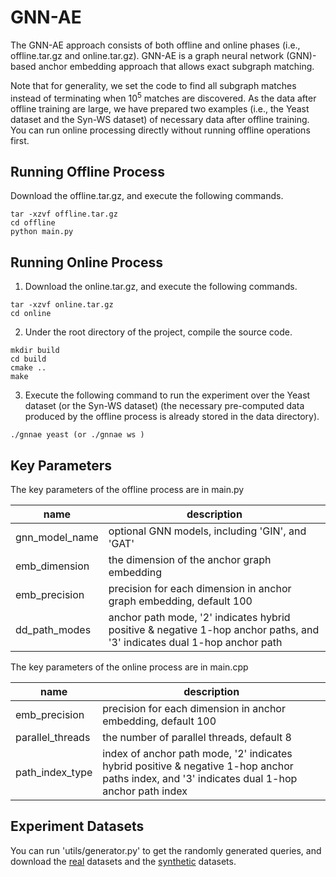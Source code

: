 # GNN-AE

The GNN-AE approach consists of both offline and online phases (i.e., offline.tar.gz and online.tar.gz).  GNN-AE is a graph neural network (GNN)-based anchor embedding approach that allows exact subgraph matching.

Note that for generality, we set the code to find all subgraph matches instead of terminating when $10^5$ matches are discovered. As the data after offline training are large, we have prepared two examples (i.e., the Yeast dataset and the Syn-WS dataset) of necessary data after offline training. You can run online processing directly without running offline operations first.

## Running Offline Process
Download the offline.tar.gz, and execute the following commands.

```
tar -xzvf offline.tar.gz
cd offline
python main.py
```

## Running Online Process
1. Download the online.tar.gz, and execute the following commands.

```
tar -xzvf online.tar.gz
cd online
```

2. Under the root directory of the project, compile the source code.

```
mkdir build
cd build
cmake ..
make
```

3. Execute the following command to run the experiment over the Yeast dataset (or the Syn-WS dataset) (the necessary pre-computed data produced by the offline process is already stored in the data directory).

```
./gnnae yeast (or ./gnnae ws )
```

## Key Parameters
The key parameters of the offline process are in main.py

| name | description | 
| ----- | --------- |
| gnn_model_name | optional GNN models, including 'GIN', and 'GAT' |
| emb_dimension | the dimension of the anchor graph embedding |
| emb_precision | precision for each dimension in anchor graph embedding, default 100 |
| dd_path_modes | anchor path mode, '2' indicates hybrid positive \& negative 1-hop anchor paths, and '3' indicates dual 1-hop anchor path |

The key parameters of the online process are in main.cpp

| name | description | 
| ----- | --------- |
| emb_precision | precision for each dimension in anchor embedding, default 100 |
| parallel_threads | the number of parallel threads, default 8 |
| path_index_type | index of anchor path mode, '2' indicates hybrid positive \& negative 1-hop anchor paths index, and '3' indicates dual 1-hop anchor path index |

## Experiment Datasets
You can run 'utils/generator.py' to get the randomly generated queries, and download the [real](https://github.com/RapidsAtHKUST/SubgraphMatching) datasets and the [synthetic](https://1drv.ms/f/s!An78MY7AdBT2a88v8kIpv7zCn2A?e=HafVfc) datasets.  

